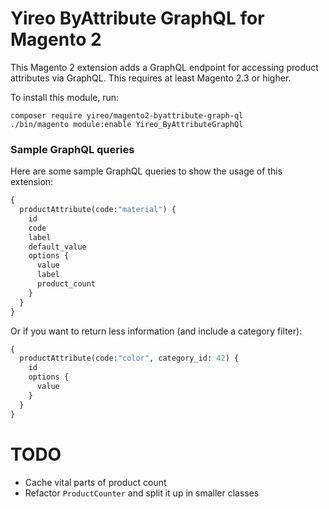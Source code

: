 # Yireo ByAttribute GraphQL for Magento 2
This Magento 2 extension adds a GraphQL endpoint for accessing product attributes via GraphQL. This requires at least Magento 2.3 or higher.

To install this module, run:

    composer require yireo/magento2-byattribute-graph-ql
    ./bin/magento module:enable Yireo_ByAttributeGraphQl

### Sample GraphQL queries
Here are some sample GraphQL queries to show the usage of this extension:

```graphql
{
  productAttribute(code:"material") {
    id
    code
    label
    default_value
    options {
      value
      label
      product_count
    }
  }
}
```

Or if you want to return less information (and include a category filter):

```graphql
{
  productAttribute(code:"color", category_id: 42) {
    id
    options {
      value
    }
  }
}
```

# TODO
- Cache vital parts of product count
- Refactor `ProductCounter` and split it up in smaller classes
